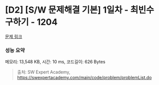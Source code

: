 # [D2] [S/W 문제해결 기본] 1일차 - 최빈수 구하기 - 1204 

[문제 링크](https://swexpertacademy.com/main/code/problem/problemDetail.do?contestProbId=AV13zo1KAAACFAYh) 

### 성능 요약

메모리: 13,548 KB, 시간: 10 ms, 코드길이: 626 Bytes



> 출처: SW Expert Academy, https://swexpertacademy.com/main/code/problem/problemList.do